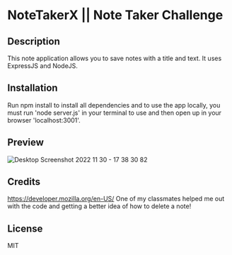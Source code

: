 # NoteTakerX || Note Taker Challenge

## Description

This note application allows you to save notes with a title and text. It uses ExpressJS and NodeJS.

## Installation

Run npm install to install all dependencies and to use the app locally, you must run 'node server.js' in your terminal to use and then open up in your browser 'localhost:3001'. 

## Preview
![Desktop Screenshot 2022 11 30 - 17 38 30 82](https://user-images.githubusercontent.com/51744227/204945137-730b776a-256e-44c3-8220-7ea6c1cd7eb8.png)

## Credits
https://developer.mozilla.org/en-US/
One of my classmates helped me out with the code and getting a better idea of how to delete a note!

## License
MIT
